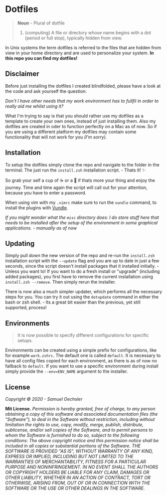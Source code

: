 # Dotfiles

> **Noun** - Plural of dotfile
>
> 1. (computing) A file or directory whose name begins with a dot (period or full stop), typically hidden from view.

In Unix systems the term dotfiles is referred to the files that are hidden from view in your home directory and are used to personalize your system. **In this repo you can find my dotfiles!**

## Disclaimer

Before just installing the dotfiles I created blindfolded, please have a look at the code and ask yourself the question:

_Don't I have other needs that my work environment has to fullfil in order to really aid me whilst using it?_

What I'm trying to say is that you should rather use my dotfiles as a template to create your own ones, instead of just installing them. Also my dotfiles are created in oder to function perfectly on a Mac as of now. So if you are using a different platform my dotfiles may contain some functionality that will not work for you _(I'm sorry)_.

## Installation

To setup the dotfiles simply clone the repo and navigate to the folder in the terminal. The just run the `install.zsh` installation script. - Thats it! :sparkles:

So grab your self a cup of :coffee: or a :beer: if thats more your thing and enjoy the journey. Time and time again the script will call out for your attention, because you have to enter a password.

When using vim with my `.vimrc` make sure to run the `vundle` command, to install the plugins with [Vundle](https://github.com/VundleVim/Vundle.vim).

_If you might wonder what the `misc` directory does: I do store stuff here that needs to be installed after the setup of the environment in some graphical applications. - manually as of now_

## Updating

Simply pull down the new version of the repo and re-run the `install.zsh` installation script with the `--update` flag and you are up to date in just a few seconds, since the script doesn't install packages that it installed initially. - Unless you want to! If you want to do a fresh install or "upgrade" (including added packages), you first have to remove the current installation using `install.zsh --remove`. Then simply rerun the installer.

There is now also a much simpler updater, which performs all the necessary steps for you. You can try it out using the `dotupdate` command in either the bash or zsh shell. - Its a great bit easier than the previous, yet still supported, process!

## Environments

> It is now possible to specify different configurations for specific setups.

Environments can be created using a simple prefix for configurations, like for example `work.zshrc`. The default one is called `default`. It is necessary to have all config files copied for each environment, as there is as of now no fallback to `default`. If you want to use a specific environment during install simply provide the `--env=ENV_NAME` argument to the installer.

## License

_Copyright &copy; 2020 - Samuel Oechsler_

**Mit License.** _Permission is hereby granted, free of charge, to any person obtaining a copy of this software and associated documentation files (the "Software"), to deal in the Software without restriction, including without limitation the rights to use, copy, modify, merge, publish, distribute, sublicense, and/or sell copies of the Software, and to permit persons to whom the Software is furnished to do so, subject to the following conditions:
The above copyright notice and this permission notice shall be included in all copies or substantial portions of the Software.
THE SOFTWARE IS PROVIDED "AS IS", WITHOUT WARRANTY OF ANY KIND, EXPRESS OR IMPLIED, INCLUDING BUT NOT LIMITED TO THE WARRANTIES OF MERCHANTABILITY, FITNESS FOR A PARTICULAR PURPOSE AND NONINFRINGEMENT. IN NO EVENT SHALL THE AUTHORS OR COPYRIGHT HOLDERS BE LIABLE FOR ANY CLAIM, DAMAGES OR OTHER LIABILITY, WHETHER IN AN ACTION OF CONTRACT, TORT OR OTHERWISE, ARISING FROM, OUT OF OR IN CONNECTION WITH THE SOFTWARE OR THE USE OR OTHER DEALINGS IN THE SOFTWARE._
